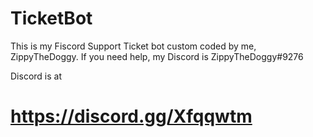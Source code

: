 # TicketBot
This is my Fiscord Support Ticket bot custom coded by me, ZippyTheDoggy.
If you need help, my Discord is ZippyTheDoggy#9276

Discord is at
# https://discord.gg/Xfqqwtm
